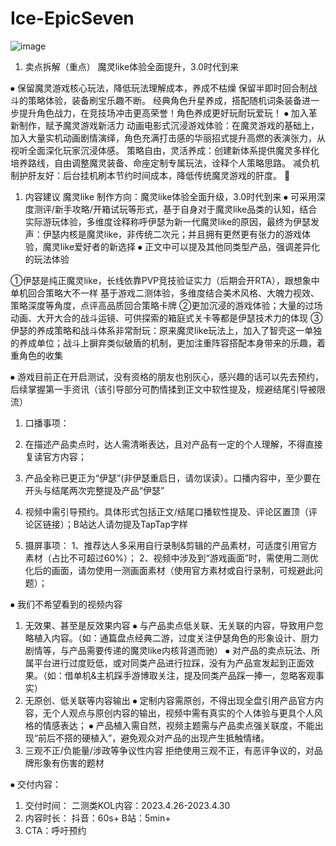 # Ice-EpicSeven
![image](https://github.com/Icetail1/Ice-EpicSeven/assets/51836525/b09179fb-eb9c-4e30-a9c7-0395f29d2390)
1)	卖点拆解（重点）
魔灵like体验全面提升，3.0时代到来

⦁	保留魔灵游戏核心玩法，降低玩法理解成本，养成不枯燥
保留半即时回合制战斗的策略体验，装备刷宝乐趣不断。
经典角色升星养成，搭配随机词条装备进一步提升角色战力，在竞技场冲击更高荣誉！角色养成更好玩耐玩爱玩！
⦁	加入革新制作，赋予魔灵游戏新活力
动画电影式沉浸游戏体验：在魔灵游戏的基础上，加入大量实机动画剧情演绎，角色充满打击感的华丽招式提升高燃的表演张力，从视听全面深化玩家沉浸体感。
策略自由，灵活养成：创建新体系提供魔灵多样化培养路线，自由调整魔灵装备、命座定制专属玩法，诠释个人策略思路。
减负机制护肝友好：后台挂机刷本节约时间成本，降低传统魔灵游戏的肝度。


1)	内容建议
魔灵like
制作方向：魔灵like体验全面升级，3.0时代到来
⦁	可采用深度测评/新手攻略/开箱试玩等形式，基于自身对于魔灵like品类的认知，结合实际游玩体验，多维度诠释称呼伊瑟为新一代魔灵like的原因，最终为伊瑟发声：伊瑟内核是魔灵like，非传统二次元；并且拥有更然更有张力的游戏体验，魔灵like爱好者的新选择
⦁	正文中可以提及其他同类型产品，强调差异化的玩法体验

①伊瑟是纯正魔灵like，长线依靠PVP竞技验证实力（后期会开RTA），跟想象中单机回合策略大不一样
基于游戏二测体验，多维度结合美术风格、大魄力视效、策略深度等角度，点评高品质回合策略卡牌
②更加沉浸的游戏体验；大量的过场动画、大开大合的战斗运镜、可供探索的箱庭式关卡等都是伊瑟技术力的体现
③伊瑟的养成策略和战斗体系非常耐玩：原来魔灵like玩法上，加入了智壳这一单独的养成单位；战斗上摒弃类似破盾的机制，更加注重阵容搭配本身带来的乐趣，着重角色的收集

⦁	游戏目前正在开启测试，没有资格的朋友也别灰心，感兴趣的话可以先去预约，后续掌握第一手资讯（该引导部分可酌情揉到正文中软性提及，规避结尾引导被限流）



1)	口播事项：
2)	在描述产品卖点时，达人需清晰表达，且对产品有一定的个人理解，不得直接复读官方内容；
3)	产品全称已更正为“伊瑟”(非伊瑟重启日，请勿误读）。口播内容中，至少要在开头与结尾两次完整提及产品“伊瑟”
4)	视频中需引导预约。具体形式包括正文/结尾口播软性提及、评论区置顶（评论区链接）；B站达人请勿提及TapTap字样

1)	摄屏事项：
1、推荐达人多采用自行录制&剪辑的产品素材，可适度引用官方素材（占比不可超过60%）；
2、视频中涉及到“游戏画面”时，需使用二测优化后的画面，请勿使用一测画面素材（使用官方素材或自行录制，可规避此问题）；

⦁	我们不希望看到的视频内容
1)	无效果、甚至是反效果内容
⦁	与产品卖点低关联、无关联的内容，导致用户忽略植入内容。（如：通篇盘点经典二游，过度关注伊瑟角色的形象设计、厨力剧情等，与产品需要传递的魔灵like内核背道而驰）
⦁	对产品的卖点玩法、所属平台进行过度贬低，或对同类产品进行拉踩，没有为产品宣发起到正面效果。（如：借单机&主机踩手游博取关注，提及同类产品踩一捧一，忽略客观事实）
1)	无原创、低关联等内容输出
⦁	定制内容需原创，不得出现全盘引用产品官方内容，无个人观点与原创内容的输出，视频中需有真实的个人体验与更具个人风格的情感表达；
⦁	产品植入需自然，视频主题需与产品卖点强关联度，不能出现“前后不搭的硬植入”，避免观众对产品的出现产生抵触情绪。
1)	三观不正/负能量/涉政等争议性内容
拒绝使用三观不正，有恶评争议的，对品牌形象有伤害的题材

⦁	交付内容：
1)	交付时间：
二测类KOL内容：2023.4.26-2023.4.30
1)	内容时长：
抖音：60s+
B站：5min+
1)	CTA：呼吁预约

